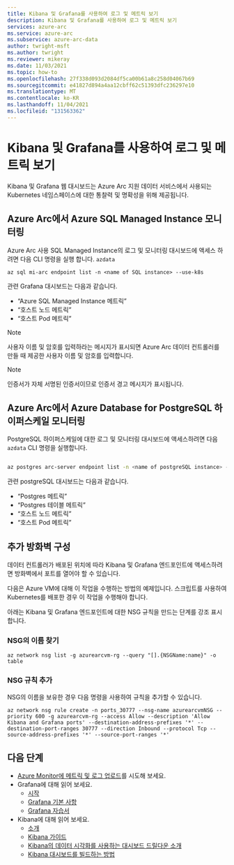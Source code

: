 ```yaml
---
title: Kibana 및 Grafana를 사용하여 로그 및 메트릭 보기
description: Kibana 및 Grafana를 사용하여 로그 및 메트릭 보기
services: azure-arc
ms.service: azure-arc
ms.subservice: azure-arc-data
author: twright-msft
ms.author: twright
ms.reviewer: mikeray
ms.date: 11/03/2021
ms.topic: how-to
ms.openlocfilehash: 27f338d093d2084df5ca00b61a8c258d04067b69
ms.sourcegitcommit: e41827d894a4aa12cbff62c51393dfc236297e10
ms.translationtype: MT
ms.contentlocale: ko-KR
ms.lasthandoff: 11/04/2021
ms.locfileid: "131563362"
---
```

# <a name="view-logs-and-metrics-using-kibana-and-grafana"></a>Kibana 및 Grafana를 사용하여 로그 및 메트릭 보기

Kibana 및 Grafana 웹 대시보드는 Azure Arc 지원 데이터 서비스에서 사용되는 Kubernetes 네임스페이스에 대한 통찰력 및 명확성을 위해 제공됩니다.



## <a name="monitor-azure-sql-managed-instances-on-azure-arc"></a>Azure Arc에서 Azure SQL Managed Instance 모니터링

Azure Arc 사용 SQL Managed Instance의 로그 및 모니터링 대시보드에 액세스 하려면 다음 CLI 명령을 실행 합니다. `azdata`

```azurecl
az sql mi-arc endpoint list -n <name of SQL instance> --use-k8s

```
관련 Grafana 대시보드는 다음과 같습니다.

* “Azure SQL Managed Instance 메트릭”
* “호스트 노드 메트릭”
* “호스트 Pod 메트릭”


> [!NOTE]
>  사용자 이름 및 암호를 입력하라는 메시지가 표시되면 Azure Arc 데이터 컨트롤러를 만들 때 제공한 사용자 이름 및 암호를 입력합니다.

> [!NOTE]
>  인증서가 자체 서명된 인증서이므로 인증서 경고 메시지가 표시됩니다.


## <a name="monitor-azure-database-for-postgresql-hyperscale-on-azure-arc"></a>Azure Arc에서 Azure Database for PostgreSQL 하이퍼스케일 모니터링

PostgreSQL 하이퍼스케일에 대한 로그 및 모니터링 대시보드에 액세스하려면 다음 `azdata` CLI 명령을 실행합니다.

```bash

az postgres arc-server endpoint list -n <name of postgreSQL instance> --k8s-namespace <namespace> --use-k8s

```

관련 postgreSQL 대시보드는 다음과 같습니다.

* “Postgres 메트릭”
* “Postgres 테이블 메트릭”
* “호스트 노드 메트릭”
* “호스트 Pod 메트릭”


## <a name="additional-firewall-configuration"></a>추가 방화벽 구성

데이터 컨트롤러가 배포된 위치에 따라 Kibana 및 Grafana 엔드포인트에 액세스하려면 방화벽에서 포트를 열어야 할 수 있습니다.

다음은 Azure VM에 대해 이 작업을 수행하는 방법의 예제입니다. 스크립트를 사용하여 Kubernetes를 배포한 경우 이 작업을 수행해야 합니다.

아래는 Kibana 및 Grafana 엔드포인트에 대한 NSG 규칙을 만드는 단계를 강조 표시합니다.

### <a name="find-the-name-of-the-nsg"></a>NSG의 이름 찾기

```azurecli
az network nsg list -g azurearcvm-rg --query "[].{NSGName:name}" -o table
```

### <a name="add-the-nsg-rule"></a>NSG 규칙 추가

NSG의 이름을 보유한 경우 다음 명령을 사용하여 규칙을 추가할 수 있습니다.

```azurecli
az network nsg rule create -n ports_30777 --nsg-name azurearcvmNSG --priority 600 -g azurearcvm-rg --access Allow --description 'Allow Kibana and Grafana ports' --destination-address-prefixes '*' --destination-port-ranges 30777 --direction Inbound --protocol Tcp --source-address-prefixes '*' --source-port-ranges '*'
```


## <a name="next-steps"></a>다음 단계
- [Azure Monitor에 메트릭 및 로그 업로드](upload-metrics-and-logs-to-azure-monitor.md)를 시도해 보세요.
- Grafana에 대해 읽어 보세요.
   - [시작](https://grafana.com/docs/grafana/latest/getting-started/getting-started)
   - [Grafana 기본 사항](https://grafana.com/tutorials/grafana-fundamentals/#1)
   - [Grafana 자습서](https://grafana.com/tutorials/grafana-fundamentals/#1)
- Kibana에 대해 읽어 보세요.
   - [소개](https://www.elastic.co/webinars/getting-started-kibana?baymax=default&elektra=docs&storm=top-video)
   - [Kibana 가이드](https://www.elastic.co/guide/en/kibana/current/index.html)
   - [Kibana의 데이터 시각화를 사용하는 대시보드 드릴다운 소개](https://www.elastic.co/webinars/dashboard-drilldowns-with-data-visualizations-in-kibana/)
   - [Kibana 대시보드를 빌드하는 방법](https://www.elastic.co/webinars/how-to-build-kibana-dashboards/)
